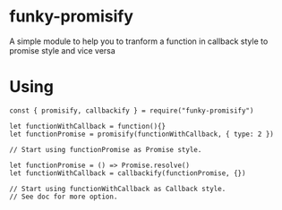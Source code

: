 # funky-promisify

A simple module to help you to tranform a function in callback style to promise style and vice versa

# Using

```
const { promisify, callbackify } = require("funky-promisify")

let functionWithCallback = function(){}
let functionPromise = promisify(functionWithCallback, { type: 2 })

// Start using functionPromise as Promise style.

let functionPromise = () => Promise.resolve()
let functionWithCallback = callbackify(functionPromise, {})

// Start using functionWithCallback as Callback style.
// See doc for more option.
```
